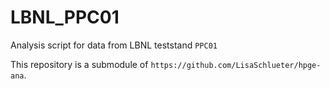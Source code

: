 # LBNL_PPC01
Analysis script for data from LBNL teststand `PPC01`

This repository is a submodule of `https://github.com/LisaSchlueter/hpge-ana`.
